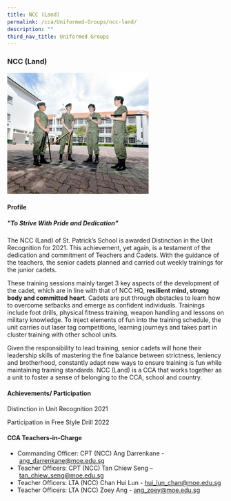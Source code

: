 ```yaml
---
title: NCC (Land)
permalink: /cca/Uniformed-Groups/ncc-land/
description: ""
third_nav_title: Uniformed Groups
---
```

### **NCC (Land)**

<img src="/images/2022_Migration/NCC%20LAND.jpg" 
     style="width:65%">

#### **Profile**

##### **"To Strive With Pride and Dedication"**

 The NCC (Land) of St. Patrick’s School is awarded Distinction in the Unit Recognition for 2021. This achievement, yet again, is a testament of the dedication and commitment of Teachers and Cadets. With the guidance of the teachers, the senior cadets planned and carried out weekly trainings for the junior cadets.

 These training sessions mainly target 3 key aspects of the development of the cadet, which are in line with that of NCC HQ, **resilient mind, strong body and committed heart**. Cadets are put through obstacles to learn how to overcome setbacks and emerge as confident individuals. Trainings include foot drills, physical fitness training, weapon handling and lessons on military knowledge. To inject elements of fun into the training schedule, the unit carries out laser tag competitions, learning journeys and takes part in cluster training with other school units.
 
 Given the responsibility to lead training, senior cadets will hone their leadership skills of mastering the fine balance between strictness, leniency and brotherhood, constantly adapt new ways to ensure training is fun while maintaining training standards. NCC (Land) is a CCA that works together as a unit to foster a sense of belonging to the CCA, school and country.
 
#### **Achievements/ Participation**

Distinction in Unit Recognition 2021

Participation in Free Style Drill 2022

#### **CCA Teachers-in-Charge**

* Commanding Officer: CPT (NCC) Ang Darrenkane - [ang_darrenkane@moe.edu.sg](mailto:ang_darrenkane@moe.edu.sg)
* Teacher Officers: CPT (NCC) Tan Chiew Seng – [tan_chiew_seng@moe.edu.sg](mailto:tan_chiew_seng@moe.edu.sg)
* Teacher Officers: LTA (NCC) Chan Hui Lun - [hui_lun_chan@moe.edu.sg](mailto:hui_lun_chan@moe.edu.sg) 
* Teacher Officers: LTA (NCC) Zoey Ang - [ang_zoey@moe.edu.sg](mailto:ang_zoey@moe.edu.sg)